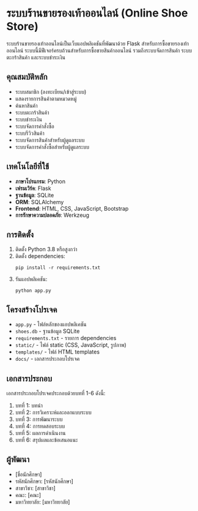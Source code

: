 # ระบบร้านขายรองเท้าออนไลน์ (Online Shoe Store)

ระบบร้านขายรองเท้าออนไลน์เป็นเว็บแอปพลิเคชันที่พัฒนาด้วย Flask สำหรับการซื้อขายรองเท้าออนไลน์ ระบบนี้มีฟีเจอร์ครบถ้วนสำหรับการซื้อขายสินค้าออนไลน์ รวมถึงระบบจัดการสินค้า ระบบตะกร้าสินค้า และระบบชำระเงิน

## คุณสมบัติหลัก

- ระบบสมาชิก (ลงทะเบียน/เข้าสู่ระบบ)
- แสดงรายการสินค้าตามหมวดหมู่
- ค้นหาสินค้า
- ระบบตะกร้าสินค้า
- ระบบชำระเงิน
- ระบบจัดการคำสั่งซื้อ
- ระบบรีวิวสินค้า
- ระบบจัดการสินค้าสำหรับผู้ดูแลระบบ
- ระบบจัดการคำสั่งซื้อสำหรับผู้ดูแลระบบ

## เทคโนโลยีที่ใช้

- **ภาษาโปรแกรม**: Python
- **เฟรมเวิร์ค**: Flask
- **ฐานข้อมูล**: SQLite
- **ORM**: SQLAlchemy
- **Frontend**: HTML, CSS, JavaScript, Bootstrap
- **การรักษาความปลอดภัย**: Werkzeug

## การติดตั้ง

1. ติดตั้ง Python 3.8 หรือสูงกว่า
2. ติดตั้ง dependencies:
   ```
   pip install -r requirements.txt
   ```
3. รันแอปพลิเคชัน:
   ```
   python app.py
   ```

## โครงสร้างโปรเจค

- `app.py` - ไฟล์หลักของแอปพลิเคชัน
- `shoes.db` - ฐานข้อมูล SQLite
- `requirements.txt` - รายการ dependencies
- `static/` - ไฟล์ static (CSS, JavaScript, รูปภาพ)
- `templates/` - ไฟล์ HTML templates
- `docs/` - เอกสารประกอบโปรเจค

## เอกสารประกอบ

เอกสารประกอบโปรเจคประกอบด้วยบทที่ 1-6 ดังนี้:

1. บทที่ 1: บทนำ
2. บทที่ 2: การวิเคราะห์และออกแบบระบบ
3. บทที่ 3: การพัฒนาระบบ
4. บทที่ 4: การทดสอบระบบ
5. บทที่ 5: ผลการดำเนินงาน
6. บทที่ 6: สรุปผลและข้อเสนอแนะ

## ผู้พัฒนา

- [ชื่อนักศึกษา]
- รหัสนักศึกษา: [รหัสนักศึกษา]
- สาขาวิชา: [สาขาวิชา]
- คณะ: [คณะ]
- มหาวิทยาลัย: [มหาวิทยาลัย] 